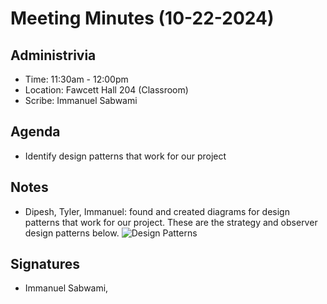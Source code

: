 # Meeting Minutes (10-22-2024)

## Administrivia
* Time: 11:30am - 12:00pm
* Location: Fawcett Hall 204 (Classroom)
* Scribe: Immanuel Sabwami

## Agenda
* Identify design patterns that work for our project

## Notes
* Dipesh, Tyler, Immanuel: found and created diagrams for design patterns that work for our project. These are the strategy and observer design patterns below.
![Design Patterns](ceg4110-group-project-raider-social/assets/Design-Patterns.jpeg)

## Signatures
* Immanuel Sabwami, 